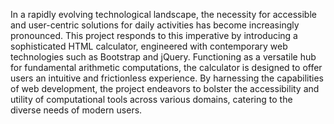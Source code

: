 In a rapidly evolving technological landscape, the necessity for accessible and user-centric 
solutions for daily activities has become increasingly pronounced. This project responds to this 
imperative by introducing a sophisticated HTML calculator, engineered with contemporary web 
technologies such as Bootstrap and jQuery. Functioning as a versatile hub for fundamental arithmetic 
computations, the calculator is designed to offer users an intuitive and frictionless experience. By 
harnessing the capabilities of web development, the project endeavors to bolster the accessibility and 
utility of computational tools across various domains, catering to the diverse needs of modern users.
